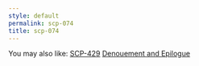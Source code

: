 ```yaml
---
style: default
permalink: scp-074
title: scp-074
---
```

You may also like:
[SCP-429](http://scp-wiki.net/scp-429)
[Denouement and Epilogue](http://scp-wiki.net/wayward-denouement)